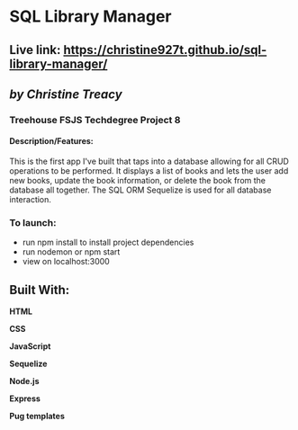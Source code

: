 # **SQL Library Manager**
## Live link: https://christine927t.github.io/sql-library-manager/
## *by Christine Treacy*
### Treehouse FSJS Techdegree Project 8

#### Description/Features: 
This is the first app I've built that taps into a database allowing for all CRUD operations to be performed. It displays a list of books and lets the user add new books, update the book information, or delete the book from the database all together. The SQL ORM Sequelize is used for all database interaction.

### To launch: 
- run npm install to install project dependencies
- run nodemon or npm start
- view on localhost:3000

## Built With:
**HTML**

**CSS**

**JavaScript**

**Sequelize**

**Node.js**

**Express**

**Pug templates**
